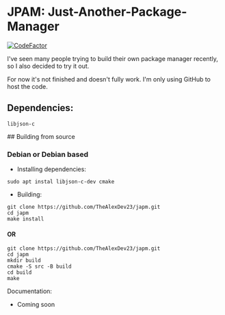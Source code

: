# JPAM: Just-Another-Package-Manager 
[![CodeFactor](https://www.codefactor.io/repository/github/thealexdev23/japm/badge)](https://www.codefactor.io/repository/github/thealexdev23/japm)

I've seen many people trying to build their own package manager recently, so I also decided to try it out.

For now it's not finished and doesn't fully work. I'm only using GitHub to host the code.

## Dependencies:

```
libjson-c
```

## Building from source

### Debian or Debian based


- Installing dependencies:

```
sudo apt instal libjson-c-dev cmake
```

- Building:

```
git clone https://github.com/TheAlexDev23/japm.git
cd japm
make install
```
#### OR

```
git clone https://github.com/TheAlexDev23/japm.git
cd japm
mkdir build
cmake -S src -B build
cd build
make
```
Documentation:

- Coming soon
